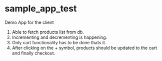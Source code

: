 # sample_app_test
Demo App for the client

1) Able to fetch products list from db.
2) Incrementing and decrementing is happening.
3) Only cart functionality has to be done thats it.
4) After clicking on the + symbol, products should be updated to the cart and finally checkout.

